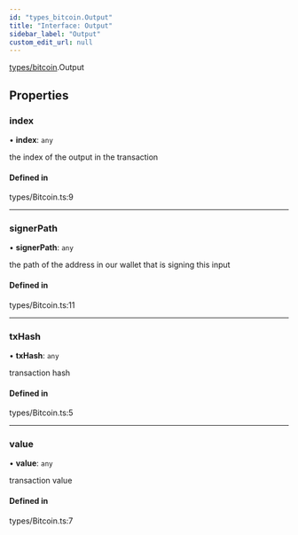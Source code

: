 ```yaml
---
id: "types_bitcoin.Output"
title: "Interface: Output"
sidebar_label: "Output"
custom_edit_url: null
---
```


[types/bitcoin](../modules/types_bitcoin).Output

## Properties

### index

• **index**: `any`

the index of the output in the transaction

#### Defined in

types/Bitcoin.ts:9

___

### signerPath

• **signerPath**: `any`

the path of the address in our wallet that is signing this input

#### Defined in

types/Bitcoin.ts:11

___

### txHash

• **txHash**: `any`

transaction hash

#### Defined in

types/Bitcoin.ts:5

___

### value

• **value**: `any`

transaction value

#### Defined in

types/Bitcoin.ts:7
